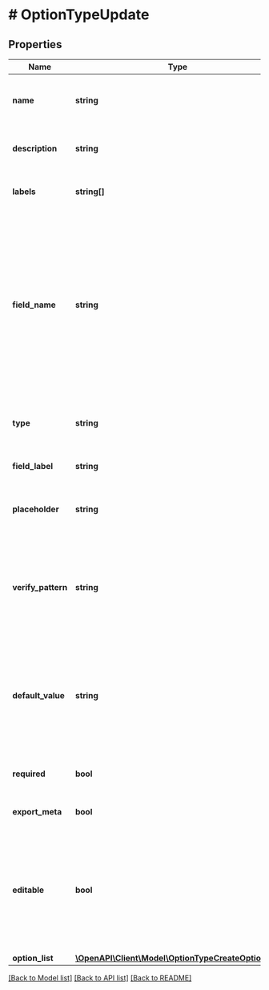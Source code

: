 # # OptionTypeUpdate

## Properties

Name | Type | Description | Notes
------------ | ------------- | ------------- | -------------
**name** | **string** | The name of the option type for handy reference | [optional]
**description** | **string** | Short description of the option type | [optional]
**labels** | **string[]** | Array of label strings, can be used for filtering. | [optional]
**field_name** | **string** | Field Name, the name for user input. This along with fieldContext determines the configuration property name.  The property key for when posting this option type to a JSON POST request | [optional]
**type** | **string** | Type, the type of input. eg. text, checkbox, select, etc. | [optional] [default to 'text']
**field_label** | **string** | Field Label, the label for user input. | [optional]
**placeholder** | **string** | Any placeholder text when nothing is yet entered | [optional]
**verify_pattern** | **string** | Verify Pattern, A regexp string that validates the input, use (?i) to make the matcher case insensitive | [optional]
**default_value** | **string** | The default value if no user entry is specified. This value should be passed to the desired JSON Map if nothing else is entered | [optional]
**required** | **bool** | Is this field entry required for the request | [optional] [default to false]
**export_meta** | **bool** | Export as Tag | [optional] [default to false]
**editable** | **bool** | Used primarily on tasks and workflows. Basically wether or not the field can be overridden optionally when the object is run | [optional] [default to false]
**option_list** | [**\OpenAPI\Client\Model\OptionTypeCreateOptionList**](OptionTypeCreateOptionList.md) |  | [optional]

[[Back to Model list]](../../README.md#models) [[Back to API list]](../../README.md#endpoints) [[Back to README]](../../README.md)
